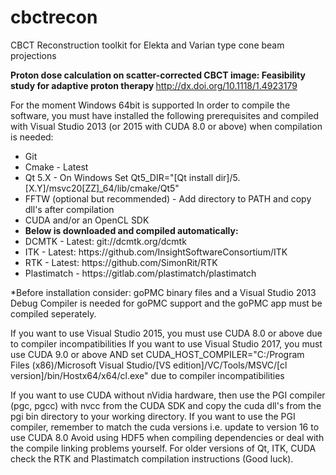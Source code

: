 # cbctrecon
CBCT Reconstruction toolkit for Elekta and Varian type cone beam projections

<b>Proton dose calculation on scatter-corrected CBCT image: Feasibility study for adaptive proton therapy </b>
http://dx.doi.org/10.1118/1.4923179

For the moment Windows 64bit is supported
In order to compile the software, you must have installed the following prerequisites and compiled with Visual Studio 2013 (or 2015 with CUDA 8.0 or above) when compilation is needed:

<ul>
  <li>Git</li>
  <li>Cmake - Latest</li>
  <li>Qt 5.X - On Windows Set Qt5_DIR="[Qt install dir]/5.[X.Y]/msvc20[ZZ]_64/lib/cmake/Qt5"</li>
  <li>FFTW (optional but recommended) - Add directory to PATH and copy dll's after compilation</li>
  <li>CUDA and/or an OpenCL SDK</li>
  <li><b>Below is downloaded and compiled automatically:</b></li>
  <li>DCMTK - Latest: git://dcmtk.org/dcmtk </li>
  <li>ITK - Latest: https://github.com/InsightSoftwareConsortium/ITK </li>
  <li>RTK - Latest: https://github.com/SimonRit/RTK </li>
  <li>Plastimatch - https://gitlab.com/plastimatch/plastimatch </li>
</ul>

*Before installation consider:
goPMC binary files and a Visual Studio 2013 Debug Compiler is needed for goPMC support and the goPMC app must be compiled seperately.

If you want to use Visual Studio 2015, you must use CUDA 8.0 or above due to compiler incompatibilities
If you want to use Visual Studio 2017, you must use CUDA 9.0 or above AND set CUDA_HOST_COMPILER="C:/Program Files (x86)/Microsoft Visual Studio/[VS edition]/VC/Tools/MSVC/[cl version]/bin/Hostx64/x64/cl.exe" due to compiler incompatibilities

If you want to use CUDA without nVidia hardware, then use the PGI compiler (pgc, pgcc) with nvcc from the CUDA SDK and copy the cuda dll's from the pgi bin directory to your working directory.
If you want to use the PGI compiler, remember to match the cuda versions i.e. update to version 16 to use CUDA 8.0
Avoid using HDF5 when compiling dependencies or deal with the compile linking problems yourself.
For older versions of Qt, ITK, CUDA check the RTK and Plastimatch compilation instructions (Good luck).
